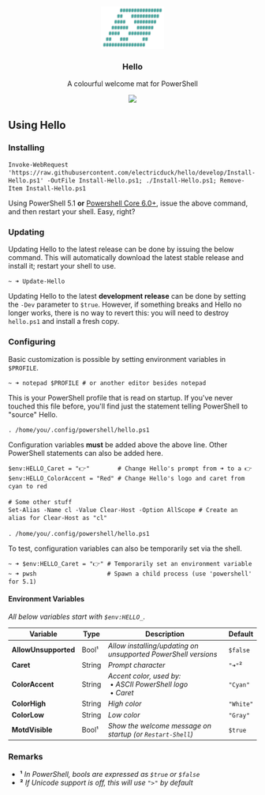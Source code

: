 <p align="center">
  <a href="https://github.com/electricduck/hello">
    <img src="./.github/logo.png" width=128>
  </a>

  <h3 align="center"><strong>Hello</strong></h3>

  <p align="center">
    A colourful welcome mat for PowerShell
  </p>
  
  <p align="center">
  <img src="https://i.imgur.com/vygwE2q.png">
  </p>
</p>

## Using Hello

### Installing

```
Invoke-WebRequest 'https://raw.githubusercontent.com/electricduck/hello/develop/Install-Hello.ps1' -OutFile Install-Hello.ps1; ./Install-Hello.ps1; Remove-Item Install-Hello.ps1
```

Using PowerShell 5.1 **or** [Powershell Core 6.0+](https://github.com/powershell/powershell), issue the above command, and then restart your shell. Easy, right?

### Updating

Updating Hello to the latest release can be done by issuing the below command. This will automatically download the latest stable release and install it; restart your shell to use.

```
~ ➜ Update-Hello
```

Updating Hello to the latest **development release** can be done by setting the `-Dev` parameter to `$true`. However, if something breaks and Hello no longer works, there is no way to revert this: you will need to destroy `hello.ps1` and install a fresh copy.

### Configuring

Basic customization is possible by setting environment variables in `$PROFILE`.

```
~ ➜ notepad $PROFILE # or another editor besides notepad
```

This is your PowerShell profile that is read on startup. If you've never touched this file before, you'll find just the statement telling PowerShell to "source" Hello.

```
. /home/you/.config/powershell/hello.ps1
```

Configuration variables **must** be added above the above line. Other PowerShell statements can also be added here.

```
$env:HELLO_Caret = "👉"        # Change Hello's prompt from ➜ to a 👉
$env:HELLO_ColorAccent = "Red" # Change Hello's logo and caret from cyan to red

# Some other stuff
Set-Alias -Name cl -Value Clear-Host -Option AllScope # Create an alias for Clear-Host as "cl"

. /home/you/.config/powershell/hello.ps1
```

To test, configuration variables can also be temporarily set via the shell.

```
~ ➜ $env:HELLO_Caret = "👉" # Temporarily set an environment variable
~ ➜ pwsh                    # Spawn a child process (use 'powershell' for 5.1)
```

#### Environment Variables

*All below variables start with `$env:HELLO_`.*

| **Variable**         | **Type** | **Description**                                                                    | **Default** |
| -------------------- | -------- | ---------------------------------------------------------------------------------- | ----------- |
| **AllowUnsupported** | Bool¹    | _Allow installing/updating on unsupported PowerShell versions_                     | `$false`    |
| **Caret**            | String   | _Prompt character_                                                                 | `"➜"`²      |
| **ColorAccent**      | String   | _Accent color, used by:_<br />&nbsp;• _ASCII PowerShell logo_<br />&nbsp;• _Caret_ | `"Cyan"`    |
| **ColorHigh**        | String   | _High color_                                                                       | `"White"`   |
| **ColorLow**         | String   | _Low color_                                                                        | `"Gray"`    |
| **MotdVisible**      | Bool¹    | _Show the welcome message on startup (or `Restart-Shell`)_                         | `$true`     |

### Remarks

- **¹** _In PowerShell, bools are expressed as `$true` or `$false`_
- **²** _If Unicode support is off, this will use `">"` by default_
